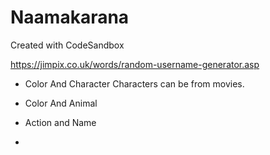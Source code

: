 # Naamakarana
Created with CodeSandbox

https://jimpix.co.uk/words/random-username-generator.asp

- Color And Character
 Characters can be from movies.

- Color And Animal

- Action and Name

- 
